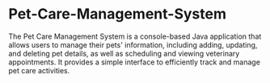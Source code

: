 # Pet-Care-Management-System
The Pet Care Management System is a console-based Java application that allows users to manage their pets' information, including adding, updating, and deleting pet details, as well as scheduling and viewing veterinary appointments. It provides a simple interface to efficiently track and manage pet care activities.
